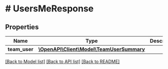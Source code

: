 # # UsersMeResponse

## Properties

Name | Type | Description | Notes
------------ | ------------- | ------------- | -------------
**team_user** | [**\OpenAPI\Client\Model\TeamUserSummary**](TeamUserSummary.md) |  |

[[Back to Model list]](../../README.md#models) [[Back to API list]](../../README.md#endpoints) [[Back to README]](../../README.md)
